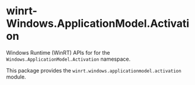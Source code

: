<!-- warning: Please don't edit this file. It was automatically generated. -->

# winrt-Windows.ApplicationModel.Activation

Windows Runtime (WinRT) APIs for for the `Windows.ApplicationModel.Activation` namespace.

This package provides the `winrt.windows.applicationmodel.activation` module.
